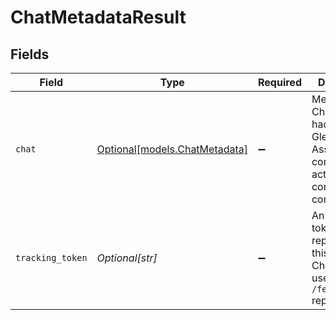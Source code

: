 # ChatMetadataResult


## Fields

| Field                                                                                               | Type                                                                                                | Required                                                                                            | Description                                                                                         |
| --------------------------------------------------------------------------------------------------- | --------------------------------------------------------------------------------------------------- | --------------------------------------------------------------------------------------------------- | --------------------------------------------------------------------------------------------------- |
| `chat`                                                                                              | [Optional[models.ChatMetadata]](../models/chatmetadata.md)                                          | :heavy_minus_sign:                                                                                  | Metadata of a Chat a user had with Glean Assistant. This contains no actual conversational content. |
| `tracking_token`                                                                                    | *Optional[str]*                                                                                     | :heavy_minus_sign:                                                                                  | An opaque token that represents this particular Chat. To be used for `/feedback` reporting.         |